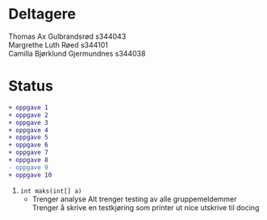 # Deltagere
Thomas Ax Gulbrandsrød s344043\
Margrethe Luth Røed s344101\
Camilla Bjørklund Gjermundnes s344038

# Status
```diff
+ oppgave 1
+ oppgave 2
+ oppgave 3
+ oppgave 4
+ oppgave 5
+ oppgave 6
+ oppgave 7
+ oppgave 8
- oppgave 9
+ oppgave 10
```
1. `int maks(int[] a)`
   - Trenger analyse
Alt trenger testing av alle gruppemeldemmer
Trenger å skrive en testkjøring som printer ut nice utskrive til docing
